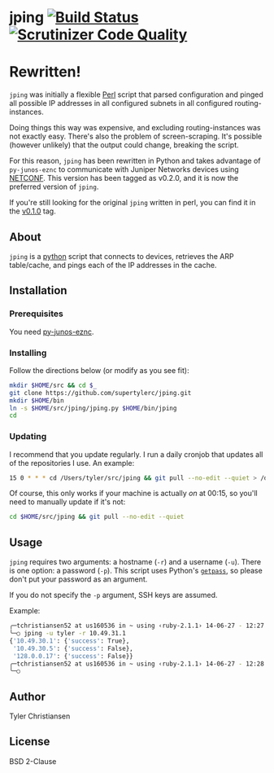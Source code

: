 # jping [![Build Status](https://travis-ci.org/supertylerc/jping.svg?branch=master)](https://travis-ci.org/supertylerc/jping) [![Scrutinizer Code Quality](https://scrutinizer-ci.com/g/supertylerc/jping/badges/quality-score.png?b=master)](https://scrutinizer-ci.com/g/supertylerc/jping/?branch=master)

# Rewritten!

`jping` was initially a flexible [Perl][4] script that parsed
configuration and pinged all possible IP addresses in all configured
subnets in all configured routing-instances.

Doing things this way was expensive, and excluding routing-instances was
not exactly easy.  There's also the problem of screen-scraping.  It's
possible (however unlikely) that the output could change, breaking the
script.

For this reason, `jping` has been rewritten in Python and takes
advantage of `py-junos-eznc` to communicate with Juniper Networks
devices using [NETCONF][5].  This version has been tagged as v0.2.0, and
it is now the preferred version of `jping`.

If you're still looking for the original `jping` written in perl, you
can find it in the [v0.1.0][6] tag.

## About

`jping` is a [python][1] script that connects to devices, retrieves the
ARP table/cache, and pings each of the IP addresses in the cache.

## Installation

### Prerequisites

You need [py-junos-eznc][2].

### Installing

Follow the directions below (or modify as you see fit):

```bash
mkdir $HOME/src && cd $_
git clone https://github.com/supertylerc/jping.git
mkdir $HOME/bin
ln -s $HOME/src/jping/jping.py $HOME/bin/jping
cd
```

### Updating

I recommend that you update regularly.  I run a daily cronjob that
updates all of the repositories I use.  An example:

```bash
15 0 * * * cd /Users/tyler/src/jping && git pull --no-edit --quiet > /dev/null 2>&1
```

Of course, this only works if your machine is actually _on_ at 00:15, so
you'll need to manually update if it's not:

```bash
cd $HOME/src/jping && git pull --no-edit --quiet
```

## Usage

`jping` requires two arguments: a hostname (`-r`) and a username (`-u`).
There is one option: a password (`-p`).  This script uses Python's
[`getpass`][3], so please don't put your password as an argument.

If you do not specify the `-p` argument, SSH keys are assumed.

Example:

```bash
╭─tchristiansen52 at us160536 in ~ using ‹ruby-2.1.1› 14-06-27 - 12:27:51
╰─○ jping -u tyler -r 10.49.31.1
{'10.49.30.1': {'success': True},
 '10.49.30.5': {'success': False},
 '128.0.0.17': {'success': False}}
╭─tchristiansen52 at us160536 in ~ using ‹ruby-2.1.1› 14-06-27 - 12:28:01
╰─○
```

## Author

Tyler Christiansen

## License

BSD 2-Clause

[1]: https://www.python.org/ "Python"
[2]: https://github.com/Juniper/py-junos-eznc "py-junos-eznc"
[3]: https://docs.python.org/2/library/getpass.html "Python getpass"
[4]: http://www.perl.org "Perl"
[5]: https://en.wikipedia.org/wiki/NETCONF "NETCONF"
[6]: https://github.com/supertylerc/jping/tree/v0.1.0 "jping Perl"
